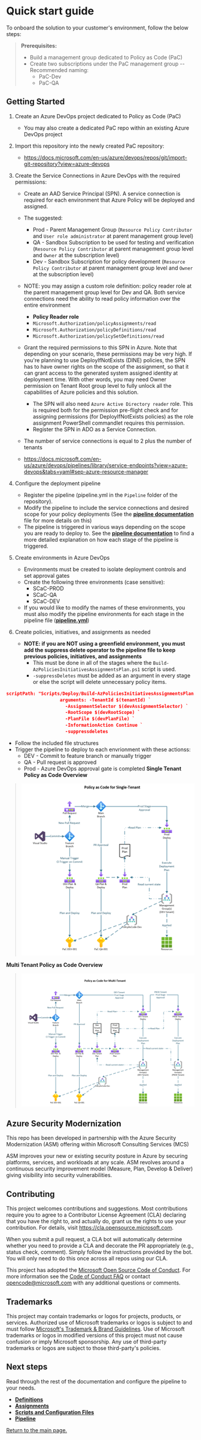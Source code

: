 # Quick start guide

To onboard the solution to your customer's environment, follow the below steps:
> **Prerequisites:**
> - Build a management group dedicated to Policy as Code (PaC)
> - Create two subscriptions under the PaC management group
> -- Recommended naming:
>      + PaC-Dev
>      + PaC-QA

## Getting Started
1. Create an Azure DevOps project dedicated to Policy as Code (PaC)
   - You may also create a dedicated PaC repo within an existing Azure DevOps project
   
2. Import this repository into the newly created PaC repository:
   - https://docs.microsoft.com/en-us/azure/devops/repos/git/import-git-repository?view=azure-devops

3. Create the Service Connections in Azure DevOps with the required permissions:
   - Create an AAD Service Principal (SPN). A service connection is required for each environment that Azure Policy will be deployed and assigned.
   - The suggested:
      + Prod - Parent Management Group (`Resource Policy Contributor` and `User role administrator` at parent management group level)
      + QA - Sandbox Subscription to be used for testing and verification (`Resource Policy Contributor` at parent management group level and `Owner` at the subscription level)
      + Dev - Sandbox Subscription for policy development (`Resource Policy Contributor` at parent management group level and `Owner` at the subscription level)

   - NOTE: you may assign a custom role definition: policy reader role at the parent management group level for Dev and QA. Both service connections need the ability to read policy information over the entire environment
      + **Policy Reader role**
      + `Microsoft.Authorization/policyAssignments/read`
      + `Microsoft.Authorization/policyDefinitions/read`
      + `Microsoft.Authorization/policySetDefinitions/read`
   - Grant the required permissions to this SPN in Azure. Note that depending on your scenario, these permissions may be very high. If you're planning to use DeployIfNotExists (DINE) policies, the SPN has to have owner rights on the scope of the assignment, so that it can grant access to the generated system assigned identity at deployment time. With other words, you may need Owner permission on Tenant Root group level to fully unlock all the capabilities of Azure policies and this solution.
      + The SPN will also need `Azure Active Directory reader` role. This is required both for the permission pre-flight check and for assigning permissions (for DeployIfNotExists policies) as the role assignment PowerShell commandlet requires this permission.
      + Register the SPN in ADO as a Service Connection.
   -  The number of service connections is equal to 2 plus the number of tenants
   -  https://docs.microsoft.com/en-us/azure/devops/pipelines/library/service-endpoints?view=azure-devops&tabs=yaml#sep-azure-resource-manager
   
4. Configure the deployment pipeline
   - Register the pipeline (pipeline.yml in the `Pipeline` folder of the repository).
   - Modify the pipeline to include the service connections and desired scope for your policy deployments (See the **[pipeline documentation](./docs/Pipeline.md)** file for more details on this)
   - The pipeline is triggered in various ways depending on the scope you are ready to deploy to. See the **[pipeline documentation](./docs/Pipeline.md)** to find a more detailed explanation on how each stage of the pipeline is triggered.

5. Create environments in Azure DevOps
    - Environments must be created to isolate deployment controls and set approval gates
    - Create the following three environments (case sensitive):
        + SCaC-PROD
        + SCaC-QA
        + SCaC-DEV
    - If you would like to modify the names of these environments, you must also modify the pipeline environments for each stage in the pipeline file (**[pipeline.yml](./pipeline/Pipeline.yml)**)

6. Create policies, initiatives, and assignments as needed
   - **NOTE: if you are NOT using a greenfield environment, you must add the suppress delete operator to the pipeline file to keep previous policies, initiatives, and assignments**
      + This must be done in all of the stages where the `Build-AzPoliciesInitiativesAssignmentsPlan.ps1` script is used.
      + `-suppressDeletes` must be added as an argument in every stage or else the script will delete unnecessary policy items.
```json
scriptPath: "Scripts/Deploy/Build-AzPoliciesInitiativesAssignmentsPlan.ps1"
                    arguments: -TenantId $(tenantId) `
                      -AssignmentSelector $(devAssignmentSelector) `
                      -RootScope $(devRootScope) `
                      -PlanFile $(devPlanFile) `
                      -InformationAction Continue `
                      -suppressdeletes
```
   - Follow the included file structures
   - Trigger the pipeline to deploy to each envrionment with these actionss:
      + DEV - Commit to feature branch or manually trigger
      + QA - Pull request is approved
      + Prod - Azure DevOps approval gate is completed
**Single Tenant Policy as Code Overview**
>![image.png](./Docs/images/SingleTenantOverview.png)

**Multi Tenant Policy as Code Overview**
>![image.png](./Docs/images/MultiTenantOverview.png)

## Azure Security Modernization

This repo has been developed in partnership with the Azure Security Modernization (ASM) offering within Microsoft Consulting Services (MCS)

ASM improves your new or existing security posture in Azure by securing platforms, services, and workloads at any scale. ASM revolves around a continuous security improvement model (Measure, Plan, Develop & Deliver) giving visibility into security vulnerabilities.

## Contributing

This project welcomes contributions and suggestions.  Most contributions require you to agree to a
Contributor License Agreement (CLA) declaring that you have the right to, and actually do, grant us
the rights to use your contribution. For details, visit https://cla.opensource.microsoft.com.

When you submit a pull request, a CLA bot will automatically determine whether you need to provide
a CLA and decorate the PR appropriately (e.g., status check, comment). Simply follow the instructions
provided by the bot. You will only need to do this once across all repos using our CLA.

This project has adopted the [Microsoft Open Source Code of Conduct](https://opensource.microsoft.com/codeofconduct/).
For more information see the [Code of Conduct FAQ](https://opensource.microsoft.com/codeofconduct/faq/) or
contact [opencode@microsoft.com](mailto:opencode@microsoft.com) with any additional questions or comments.

## Trademarks

This project may contain trademarks or logos for projects, products, or services. Authorized use of Microsoft 
trademarks or logos is subject to and must follow 
[Microsoft's Trademark & Brand Guidelines](https://www.microsoft.com/en-us/legal/intellectualproperty/trademarks/usage/general).
Use of Microsoft trademarks or logos in modified versions of this project must not cause confusion or imply Microsoft sponsorship.
Any use of third-party trademarks or logos are subject to those third-party's policies.

## Next steps
Read through the rest of the documentation and configure the pipeline to your needs.

- **[Definitions](./Docs/Definitions.md)**
- **[Assignments](./Docs/Assignments.md)**
- **[Scripts and Configuration Files](./Docs/ScriptsAndConfigurationFiles.md)**
- **[Pipeline](./Docs/pipeline.md)**

[Return to the main page.](../readme.md)
